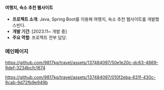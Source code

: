 #### 여행지, 숙소 추천 웹사이트
- **프로젝트 소개**: Java, Spring Boot를 이용해 여행지, 숙소 추천 웹사이트를 개발했스빈다.
- **개발 기간**: [2023.11~ 개발 중]
- **주요 역할**: 프로젝트 전부 담당.

### 메인페이지

https://github.com/9817kg/travel/assets/137484097/50e1e20c-dc63-4869-9def-3234bcfc1674


https://github.com/9817kg/travel/assets/137484097/010f2eba-631f-430c-9cab-9d72fb9e949b
